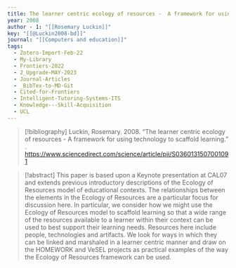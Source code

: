 ```yaml
---
title: The learner centric ecology of resources -  A framework for using technology to scaffold learning
year: 2008
author - 1: "[[Rosemary Luckin]]"
key: "[[@Luckin2008-bd]]"
journal: "[[Computers and education]]"
tags:
  - Zotero-Import-Feb-22
  - My-Library
  - Frontiers-2022
  - 2_Upgrade-MAY-2023
  - Journal-Articles
  - _BibTex-to-MD-Git
  - Cited-for-Frontiers
  - Intelligent-Tutoring-Systems-ITS
  - Knowledge---Skill-Acquisition
  - UCL
---
```


> [!bibliography]
> Luckin, Rosemary. 2008. “The learner centric ecology of resources -  A framework for using technology to scaffold learning.” . https://www.sciencedirect.com/science/article/pii/S0360131507001091

> [!abstract]
> This paper is based upon a Keynote presentation at CAL07 and extends previous introductory descriptions of the Ecology of Resources model of educational contexts. The relationships between the elements in the Ecology of Resources are a particular focus for discussion here. In particular, we consider how we might use the Ecology of Resources model to scaffold learning so that a wide range of the resources available to a learner within their context can be used to best support their learning needs. Resources here include people, technologies and artifacts. We look for ways in which they can be linked and marshaled in a learner centric manner and draw on the HOMEWORK and VeSEL projects as practical examples of the way the Ecology of Resources framework can be used.